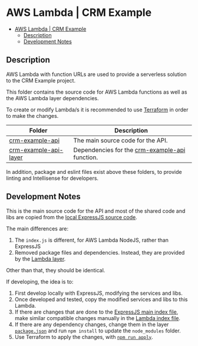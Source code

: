 # AWS Lambda | CRM Example

- [AWS Lambda | CRM Example](#aws-lambda--crm-example)
  - [Description](#description)
  - [Development Notes](#development-notes)

## Description

AWS Lambda with function URLs are used to provide a serverless solution to the CRM Example project.

This folder contains the source code for AWS Lambda functions as well as the AWS Lambda layer dependencies.

To create or modify Lambda/s it is recommended to use [Terraform](./../terraform-aws/) in order to make the changes.

Folder|Description
-|-
[crm-example-api](./crm-example-api/)|The main source code for the API.
[crm-example-api-layer](./crm-example-api-layer/)|Dependencies for the [crm-example-api](./crm-example-api/) function.

In addition, package and eslint files exist above these folders, to provide linting and Intellisense for developers.

## Development Notes

This is the main source code for the API and most of the shared code and libs are copied from the [local ExpressJS source code](../../server/crm-example-local-server/).

The main differences are:
1. The `index.js` is different, for AWS Lambda NodeJS, rather than ExpressJS
2. Removed package files and dependencies. Instead, they are provided by the [Lambda layer](./crm-example-api-layer/).

Other than that, they should be identical.

If developing, the idea is to:
1. First develop locally with ExpressJS, modifying the services and libs.
2. Once developed and tested, copy the modified services and libs to this Lambda.
3. If there are changes that are done to the [ExpressJS main index file](../../server/crm-example-local-server/index.mjs), make similar compatible changes manually in the [Lambda index file](./crm-example-api/index.mjs).
4. If there are any dependency changes, change them in the layer [`package.json`](./crm-example-api-layer/nodejs/package.json) and run `npm install` to update the `node_modules` folder.
5. Use Terraform to apply the changes, with [`npm run apply`](../terraform-aws/package.json).